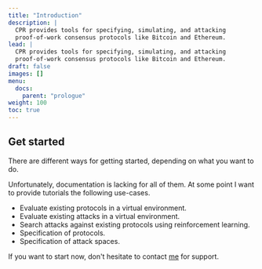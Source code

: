 ```yaml
---
title: "Introduction"
description: |
  CPR provides tools for specifying, simulating, and attacking
  proof-of-work consensus protocols like Bitcoin and Ethereum.
lead: |
  CPR provides tools for specifying, simulating, and attacking
  proof-of-work consensus protocols like Bitcoin and Ethereum.
draft: false
images: []
menu:
  docs:
    parent: "prologue"
weight: 100
toc: true
---
```


## Get started

There are different ways for getting started, depending on what you want to do.

Unfortunately, documentation is lacking for all of them. At some point I
want to provide tutorials the following use-cases.

- Evaluate existing protocols in a virtual environment.
- Evaluate existing attacks in a virtual environment.
- Search attacks against existing protocols using reinforcement learning.
- Specification of protocols.
- Specification of attack spaces.

If you want to start now, don't hesitate to contact
[me](https://github.com/pkel) for support.
